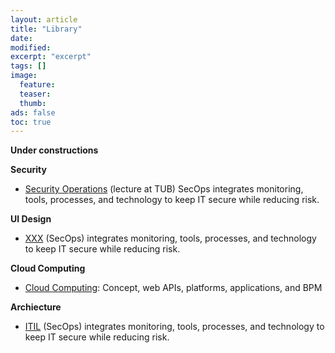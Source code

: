 ```yaml
---
layout: article
title: "Library"
date:
modified:
excerpt: "excerpt"
tags: []
image:
  feature:
  teaser:
  thumb:
ads: false
toc: true
---  
```


**Under constructions**

**Security**
- [Security Operations](/library/2023-04-12-Security_Operations_Lecture.pdf) (lecture at TUB) SecOps integrates monitoring, tools, processes, and technology to keep IT secure while reducing risk.

**UI Design**
- [XXX](/library/2023-04-12-Security_Operations_Lecture.pdf) (SecOps) integrates monitoring, tools, processes, and technology to keep IT secure while reducing risk.

**Cloud Computing**
- [Cloud Computing](/library/cloud_computing): Concept, web APIs, platforms, applications, and BPM  

**Archiecture**
- [ITIL](/library/2023-04-12-Security_Operations_Lecture.pdf) (SecOps) integrates monitoring, tools, processes, and technology to keep IT secure while reducing risk.


